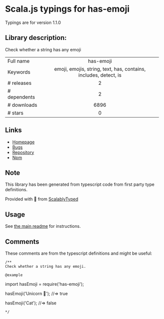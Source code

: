
# Scala.js typings for has-emoji

Typings are for version 1.1.0

## Library description:
Check whether a string has any emoji

|                    |                 |
| ------------------ | :-------------: |
| Full name          | has-emoji |
| Keywords           | emoji, emojis, string, text, has, contains, includes, detect, is |
| # releases         | 2 |
| # dependents       | 2 |
| # downloads        | 6896 |
| # stars            | 0 |

## Links
- [Homepage](https://github.com/sindresorhus/has-emoji#readme)
- [Bugs](https://github.com/sindresorhus/has-emoji/issues)
- [Repository](https://github.com/sindresorhus/has-emoji)
- [Npm](https://www.npmjs.com/package/has-emoji)
    


## Note
This library has been generated from typescript code from first party type definitions.

Provided with :purple_heart: from [ScalablyTyped](https://github.com/oyvindberg/ScalablyTyped)

## Usage
See [the main readme](../../readme.md) for instructions.

## Comments

These comments are from the typescript definitions and might be useful:
```
/**
Check whether a string has any emoji.

@example
```
import hasEmoji = require('has-emoji');

hasEmoji('Unicorn 🦄');
//=> true

hasEmoji('Cat');
//=> false
```
*/

```

